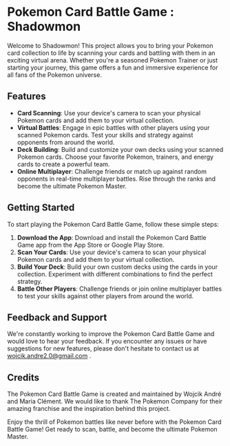 # Pokemon Card Battle Game : Shadowmon

Welcome to Shadowmon! This project allows you to bring your Pokemon card collection to life by scanning your cards and battling with them in an exciting virtual arena. Whether you're a seasoned Pokemon Trainer or just starting your journey, this game offers a fun and immersive experience for all fans of the Pokemon universe.

## Features

- **Card Scanning**: Use your device's camera to scan your physical Pokemon cards and add them to your virtual collection.
- **Virtual Battles**: Engage in epic battles with other players using your scanned Pokemon cards. Test your skills and strategy against opponents from around the world.
- **Deck Building**: Build and customize your own decks using your scanned Pokemon cards. Choose your favorite Pokemon, trainers, and energy cards to create a powerful team.
- **Online Multiplayer**: Challenge friends or match up against random opponents in real-time multiplayer battles. Rise through the ranks and become the ultimate Pokemon Master.

## Getting Started

To start playing the Pokemon Card Battle Game, follow these simple steps:

1. **Download the App**: Download and install the Pokemon Card Battle Game app from the App Store or Google Play Store.
2. **Scan Your Cards**: Use your device's camera to scan your physical Pokemon cards and add them to your virtual collection.
3. **Build Your Deck**: Build your own custom decks using the cards in your collection. Experiment with different combinations to find the perfect strategy.
4. **Battle Other Players**: Challenge friends or join online multiplayer battles to test your skills against other players from around the world.

## Feedback and Support

We're constantly working to improve the Pokemon Card Battle Game and would love to hear your feedback. If you encounter any issues or have suggestions for new features, please don't hesitate to contact us at wojcik.andre2.0@gmail.com .


## Credits

The Pokemon Card Battle Game is created and maintained by Wojcik André and Maria Clément. We would like to thank The Pokemon Company for their amazing franchise and the inspiration behind this project.


Enjoy the thrill of Pokemon battles like never before with the Pokemon Card Battle Game! Get ready to scan, battle, and become the ultimate Pokemon Master.
